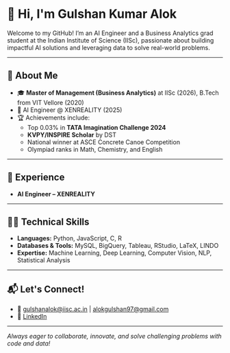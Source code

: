 # 👋 Hi, I'm Gulshan Kumar Alok

Welcome to my GitHub! I’m an AI Engineer and a Business Analytics grad student at the Indian Institute of Science (IISc), passionate about building impactful AI solutions and leveraging data to solve real-world problems.

---

## 🚀 About Me

- 🎓 **Master of Management (Business Analytics)** at IISc (2026), B.Tech from VIT Vellore (2020)
- 🤖 AI Engineer @ XENREALITY (2025)
- 🏆 Achievements include:
  - Top 0.03% in **TATA Imagination Challenge 2024**
  - **KVPY/INSPIRE Scholar** by DST
  - National winner at ASCE Concrete Canoe Competition
  - Olympiad ranks in Math, Chemistry, and English

---

## 💼 Experience

- **AI Engineer – XENREALITY**
---

## 🧑‍💻 Technical Skills

- **Languages:** Python, JavaScript, C, R
- **Databases & Tools:** MySQL, BigQuery, Tableau, RStudio, LaTeX, LINDO
- **Expertise:** Machine Learning, Deep Learning, Computer Vision, NLP, Statistical Analysis

---


## 📬 Let's Connect!

- 📧 gulshanalok@iisc.ac.in | alokgulshan97@gmail.com
- 🔗 [LinkedIn](https://www.linkedin.com/in/gulshankumaralok/)

---

*Always eager to collaborate, innovate, and solve challenging problems with code and data!*
